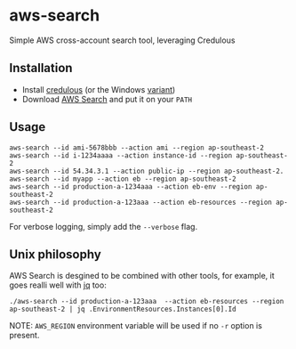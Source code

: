# aws-search
Simple AWS cross-account search tool, leveraging Credulous

## Installation

* Install [credulous](https://github.com/realestate-com-au/credulous) (or the Windows [variant](https://github.com/mefellows/credulous))
* Download [AWS Search](/mefellows/aws-search/releases) and put it on your `PATH`

## Usage

```
aws-search --id ami-5678bbb --action ami --region ap-southeast-2
aws-search --id i-1234aaaa --action instance-id --region ap-southeast-2
aws-search --id 54.34.3.1 --action public-ip --region ap-southeast-2.
aws-search --id myapp --action eb --region ap-southeast-2
aws-search --id production-a-1234aaa --action eb-env --region ap-southeast-2
aws-search --id production-a-123aaa --action eb-resources --region ap-southeast-2
```

For verbose logging, simply add the `--verbose` flag.

## Unix philosophy

AWS Search is desgined to be combined with other tools, for example, it goes realli well 
with [jq](https://github.com/stedolan/jq) too:

```
./aws-search --id production-a-123aaa  --action eb-resources --region ap-southeast-2 | jq .EnvironmentResources.Instances[0].Id
```

NOTE: `AWS_REGION` environment variable will be used if no `-r` option is present.
